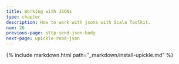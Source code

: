 ```yaml
---
title: Working with JSONs
type: chapter
description: How to work with jsons with Scala Toolkit.
num: 26
previous-page: sttp-send-json-body
next-page: upickle-read-json
---
```


{% include markdown.html path="_markdown/install-upickle.md" %}

